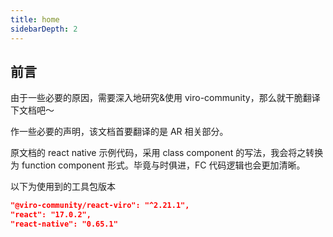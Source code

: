 ```yaml
---
title: home
sidebarDepth: 2
---
```


## 前言

由于一些必要的原因，需要深入地研究&使用 viro-community，那么就干脆翻译下文档吧～

作一些必要的声明，该文档首要翻译的是 AR 相关部分。

原文档的 react native 示例代码，采用 class component 的写法，我会将之转换为 function component 形式。毕竟与时俱进，FC 代码逻辑也会更加清晰。

以下为使用到的工具包版本

```json
"@viro-community/react-viro": "^2.21.1",
"react": "17.0.2",
"react-native": "0.65.1"
```
